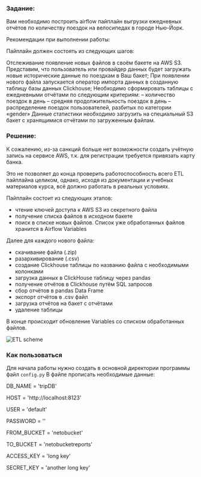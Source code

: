 ### Задание:

Вам необходимо построить airflow пайплайн выгрузки ежедневных отчётов по количеству поездок на велосипедах в городе Нью-Йорк.

Рекомендации при выполнении работы:

Пайплайн должен состоять из следующих шагов:

Отслеживание появление новых файлов в своём бакете на AWS S3. Представим, что пользователь или провайдер данных будет загружать новые исторические данные по поездкам в Ваш бакет;
При появлении нового файла запускается оператор импорта данных в созданную таблицу базы данных Clickhouse;
Необходимо сформировать таблицы с ежедневными отчётами по следующим критериям:
– количество поездок в день
– средняя продолжительность поездок в день
– распределение поездок пользователей, разбитых по категории «gender»
Данные статистики необходимо загрузить на специальный S3 бакет с хранящимися отчётами по загруженным файлам.

### Решение:
К сожалению, из-за санкций больше нет возможности создать учётную запись на сервисе AWS, т.к. для регистрации требуется привязать карту банка.

Это не позволяет до конца проверить работоспособность всего ETL пайплайна целиком, однако, исходя из документации и учебных материалов курса, всё должно работать в реальных условиях.


Пайплайн состоит из следующих этапов:
- чтение ключей доступа к AWS S3 из секретного файла
- получение списка файлов в исходном бакете
- поиск в списке новых файлов. Список уже обработанных файлов хранится в Airflow Variables

Далее для каждого нового файла:
- скачивание файла (.zip)
- разархивирование (.csv)
- создание Clickhouse таблицы по названию файла с необходимыми колонками
- загрузка данных в ClickHouse таблицу через pandas
- получение отчётов в Clickhouse путём SQL запросов
- сбор отчётов в pandas Data Frame
- экспорт отчётов в .csv файл
- загрузка отчётов на бакет с отчётами
- удаление таблицы

В конце происходит обновление Variables со списком обработанных файлов.

![ETL scheme](https://github.com/AleksandrBabenkoS/thesis_work/tree/main/ETL.jpeg)

### Как пользоваться
Для начала работы нужно создать в основной директории программы файл `config.py`
В файле прописать необходимые данные:


DB_NAME = 'tripDB'

HOST = 'http://localhost:8123'

USER = 'default'

PASSWORD = ''

FROM_BUCKET = 'netobucket'

TO_BUCKET = 'netobucketreports'

ACCESS_KEY = 'long key'

SECRET_KEY = 'another long key'
